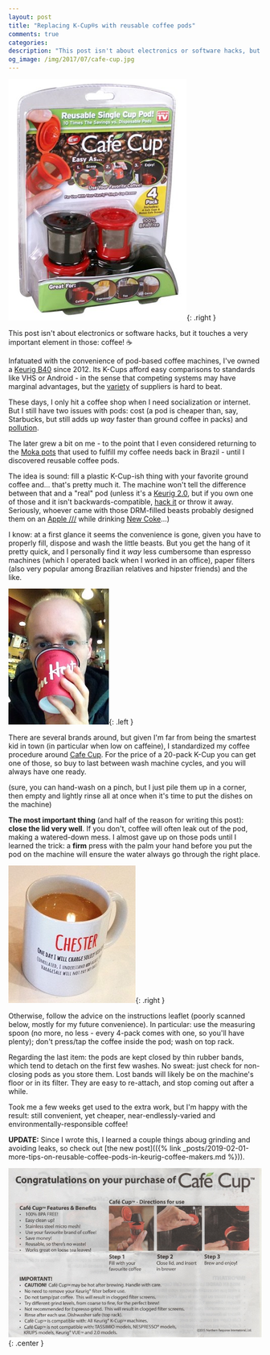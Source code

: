 ```yaml
---
layout: post
title: "Replacing K-Cup®s with reusable coffee pods"
comments: true
categories:
description: "This post isn't about electronics or software hacks, but touches something that often fuels the former ones: coffee! ☕️"
og_image: /img/2017/07/cafe-cup.jpg
---
```

![](/img/2017/07/cafe-cup.jpg){: .right }

This post isn't about electronics or software hacks, but it touches a very important element in those: coffee! ☕️

Infatuated with the convenience of pod-based coffee machines, I've owned a [Keurig B40](https://www.amazon.ca/Keurig-Elite-Brewing-System-Black/dp/B000AQPMHA) since 2012. Its K-Cups afford easy comparisons to standards like VHS or Android - in the sense that competing systems may have marginal advantages, but the [variety](http://www.keurig.ca/beverages/c/beverages101?q=%3Apopular-all%3APackageType%3AK-Cup&text=&terms=%3APackageType%3AK-Cup%C2%AE+Pods) of suppliers is hard to beat.

These days, I only hit a coffee shop when I need socialization or internet. But I still have two issues with pods: cost (a pod is cheaper than, say, Starbucks, but still adds up *way* faster than ground coffee in packs) and [pollution](https://www.theatlantic.com/technology/archive/2015/03/the-abominable-k-cup-coffee-pod-environment-problem/386501/).

The later grew a bit on me - to the point that I even considered returning to the [Moka pots](https://en.wikipedia.org/wiki/Moka_pot) that used to fulfill my coffee needs back in Brazil - until I discovered reusable coffee pods.

<!--more-->

The idea is sound: fill a plastic K-Cup-ish thing with your favorite ground coffee and... that's pretty much it. The machine won't tell the difference between that and a "real" pod (unless it's a [Keurig 2.0](https://www.theverge.com/2015/2/5/7986327/keurigs-attempt-to-drm-its-coffee-cups-totally-backfired), but if you own one of those and it isn't backwards-compatible, [hack it](https://www.youtube.com/watch?v=9e0yCq1AEeY) or throw it away. Seriously, whoever came with those DRM-filled beasts probably designed them on an [Apple ///](http://lowendmac.com/2015/apple-iii-chaos-apples-first-failure/) while drinking [New Coke](http://www.cbsnews.com/news/30-years-ago-today-coca-cola-new-coke-failure/)...)

I know: at a first glance it seems the convenience is gone, given you have to properly fill, dispose and wash the little beasts. But you get the hang of it pretty quick, and I personally find it *way* less cumbersome than espresso machines (which I operated back when I worked in an office), paper filters (also very popular among Brazilian relatives and hipster friends) and the like.

![](/img/2017/07/chester-tim.jpg){: .left }

There are several brands around, but given I'm far from being the smartest kid in town (in particular when low on caffeine), I standardized my coffee procedure around [Cafe Cup](http://www.canadiantire.ca/en/pdp/cafe-cup-0430480p.html). For the price of a 20-pack K-Cup you can get one of those, so buy to last between wash machine cycles, and you will always have one ready.

(sure, you can hand-wash on a pinch, but I just pile them up in a corner, then empty and lightly rinse all at once when it's time to put the dishes on the machine)

**The most important thing** (and half of the reason for writing this post): **close the lid very well**. If you don't, coffee will often leak out of the pod, making a watered-down mess. I almost gave up on those pods until I learned the trick: a **firm** press with the palm your hand before you put the pod on the machine will ensure the water always go through the right place.

![](/img/2017/07/chester-cup.jpg){: .right }

Otherwise, follow the advice on the instructions leaflet (poorly scanned below, mostly for my future convenience). In particular: use the measuring spoon (no more, no less - every 4-pack comes with one, so you'll have plenty); don't press/tap the coffee inside the pod; wash on top rack.

Regarding the last item: the pods are kept closed by thin rubber bands, which tend to detach on the first few washes. No sweat: just check for non-closing pods as you store them. Lost bands will likely be on the machine's floor or in its filter. They are easy to re-attach, and stop coming out after a while.

Took me a few weeks get used to the extra work, but I'm happy with the result: still convenient, yet cheaper, near-endlessly-varied and environmentally-responsible coffee!

**UPDATE:** Since I wrote this, I learned a couple things aboug grinding and avoiding leaks, so check out [the new post](({% link _posts/2019-02-01-more-tips-on-reusable-coffee-pods-in-keurig-coffee-makers.md %})).

![poorly-scanned Cafe Cup instructions ](/img/2017/07/cafe-cup-instructions-leaflet.jpg){: .center }
